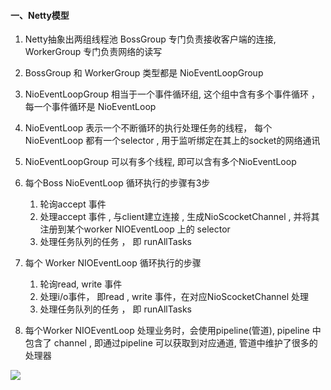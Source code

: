 #### 一、Netty模型

1. Netty抽象出两组线程池 BossGroup 专门负责接收客户端的连接, WorkerGroup 专门负责网络的读写
2. BossGroup 和 WorkerGroup 类型都是 NioEventLoopGroup
3. NioEventLoopGroup 相当于一个事件循环组, 这个组中含有多个事件循环 ，每一个事件循环是 NioEventLoop
4. NioEventLoop 表示一个不断循环的执行处理任务的线程， 每个NioEventLoop 都有一个selector , 用于监听绑定在其上的socket的网络通讯
5. NioEventLoopGroup 可以有多个线程, 即可以含有多个NioEventLoop
6. 每个Boss NioEventLoop 循环执行的步骤有3步
   1. 轮询accept 事件
   2. 处理accept 事件 , 与client建立连接 , 生成NioScocketChannel , 并将其注册到某个worker NIOEventLoop 上的 selector 
   3. 处理任务队列的任务 ， 即 runAllTasks
7. 每个 Worker NIOEventLoop 循环执行的步骤
   1. 轮询read, write 事件
   2. 处理i/o事件， 即read , write 事件，在对应NioScocketChannel 处理
   3. 处理任务队列的任务 ， 即 runAllTasks

8. 每个Worker NIOEventLoop  处理业务时，会使用pipeline(管道), pipeline 中包含了 channel , 即通过pipeline 可以获取到对应通道, 管道中维护了很多的 处理器

![](https://tva1.sinaimg.cn/large/007S8ZIlgy1ghkrhlyd50j30ri0n0wfq.jpg)

